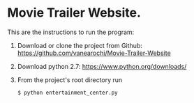 # Movie Trailer Website.

This are the instructions to run the program:

1. Download or clone the project from Github:
https://github.com/vanearochi/Movie-Trailer-Website

2. Download python 2.7: 
https://www.python.org/downloads/

3. From the project's root directory run
   
   ```sh 
   $ python entertainment_center.py
   ```